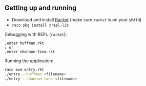 ## Getting up and running

* Download and install [Racket](https://download.racket-lang.org/) (make sure `racket` is on your `$PATH`)
* `raco pkg install xrepl-lib`

Debugging with REPL (`racket`):
```rkt
,enter huffman.rkt
; or
,enter shannon-fano.rkt
```

Running the application:
```sh
raco exe entry.rkt
./entry --huffman <filename>
./entry --shannon-fano <filename>
```
